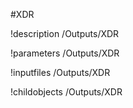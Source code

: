 <!-- MOOSE Object Documentation Stub: Remove this when content is added. -->
#XDR

!description /Outputs/XDR

!parameters /Outputs/XDR

!inputfiles /Outputs/XDR

!childobjects /Outputs/XDR
